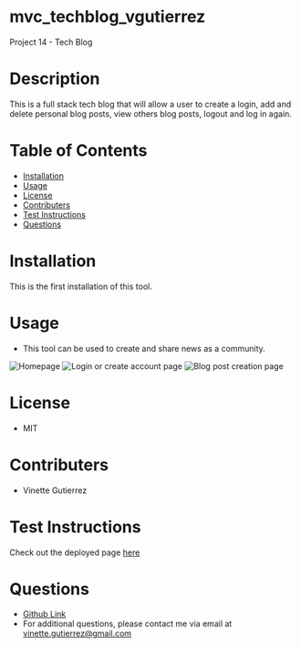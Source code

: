 # mvc_techblog_vgutierrez
Project 14 - Tech Blog


# Description

This is a full stack tech blog that will allow a user to create a login, add and delete personal blog posts, view others blog posts, logout and log in again. 

# Table of Contents

- [Installation](#installation)
- [Usage](#usage)
- [License](#license)
- [Contributers](#contributers)
- [Test Instructions](#test-instructions)
- [Questions](#questions)

# Installation

<a name="installation"></a>
This is the first installation of this tool.

# Usage

<a name="usage"></a>

- This tool can be used to create and share news as a community. 

![Homepage ](images/homepage.png)
![Login or create account page](images/loginpage.png)
![Blog post creation page](images/post.png)
# License

<a name="license"></a>

- MIT

# Contributers

<a name="contributers"></a>

- Vinette Gutierrez

# Test Instructions

<a name="test-instructions"></a>

Check out the deployed page [here](https://fathomless-waters-68318.herokuapp.com/)

# Questions

<a name="questions"></a>

- [Github Link](https://github.com/vinetteg/mvc_techblog_vgutierrez)
- For additional questions, please contact me via email at vinette.gutierrez@gmail.com